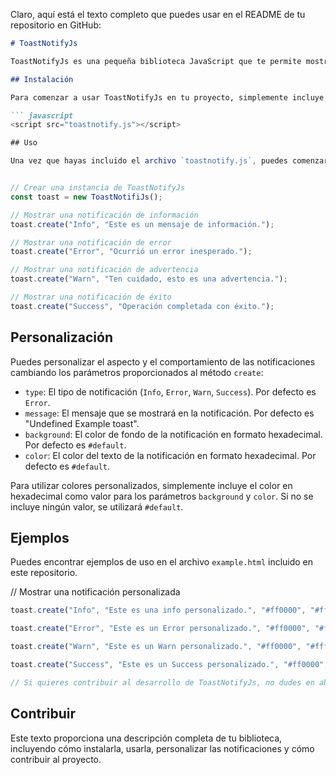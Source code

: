Claro, aquí está el texto completo que puedes usar en el README de tu repositorio en GitHub:

```markdown
# ToastNotifyJs

ToastNotifyJs es una pequeña biblioteca JavaScript que te permite mostrar notificaciones emergentes personalizadas en tu aplicación web. Estas notificaciones, comúnmente conocidas como "toast notify", son breves y temporales, ideales para informar al usuario sobre eventos importantes de manera discreta.

## Instalación

Para comenzar a usar ToastNotifyJs en tu proyecto, simplemente incluye el siguiente código en tu HTML:

``` javascript
<script src="toastnotify.js"></script>
```
```javascript
## Uso

Una vez que hayas incluido el archivo `toastnotify.js`, puedes comenzar a usar ToastNotifyJs en tu código JavaScript de la siguiente manera:


// Crear una instancia de ToastNotifyJs
const toast = new ToastNotifiJs();

// Mostrar una notificación de información
toast.create("Info", "Este es un mensaje de información.");

// Mostrar una notificación de error
toast.create("Error", "Ocurrió un error inesperado.");

// Mostrar una notificación de advertencia
toast.create("Warn", "Ten cuidado, esto es una advertencia.");

// Mostrar una notificación de éxito
toast.create("Success", "Operación completada con éxito.");
```

## Personalización

Puedes personalizar el aspecto y el comportamiento de las notificaciones cambiando los parámetros proporcionados al método `create`:

- `type`: El tipo de notificación (`Info`, `Error`, `Warn`, `Success`). Por defecto es `Error`.
- `message`: El mensaje que se mostrará en la notificación. Por defecto es "Undefined Example toast".
- `background`: El color de fondo de la notificación en formato hexadecimal. Por defecto es `#default`.
- `color`: El color del texto de la notificación en formato hexadecimal. Por defecto es `#default`.

Para utilizar colores personalizados, simplemente incluye el color en hexadecimal como valor para los parámetros `background` y `color`. Si no se incluye ningún valor, se utilizará `#default`.

## Ejemplos

Puedes encontrar ejemplos de uso en el archivo `example.html` incluido en este repositorio.

// Mostrar una notificación personalizada

```javascript
toast.create("Info", "Este es una info personalizado.", "#ff0000", "#ffffff");

toast.create("Error", "Este es un Error personalizado.", "#ff0000", "#ffffff");

toast.create("Warn", "Este es un Warn personalizado.", "#ff0000", "#ffffff");

toast.create("Success", "Este es un Success personalizado.", "#ff0000", "#ffffff");

// Si quieres contribuir al desarrollo de ToastNotifyJs, no dudes en abrir un issue o enviar un pull request en GitHub.
```

## Contribuir

Este texto proporciona una descripción completa de tu biblioteca, incluyendo cómo instalarla, usarla, personalizar las notificaciones y cómo contribuir al proyecto.
